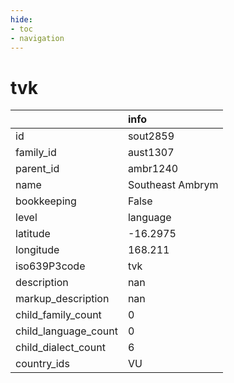 ```yaml
---
hide:
- toc
- navigation
---
```

# tvk
|                      | info             |
|:---------------------|:-----------------|
| id                   | sout2859         |
| family_id            | aust1307         |
| parent_id            | ambr1240         |
| name                 | Southeast Ambrym |
| bookkeeping          | False            |
| level                | language         |
| latitude             | -16.2975         |
| longitude            | 168.211          |
| iso639P3code         | tvk              |
| description          | nan              |
| markup_description   | nan              |
| child_family_count   | 0                |
| child_language_count | 0                |
| child_dialect_count  | 6                |
| country_ids          | VU               |